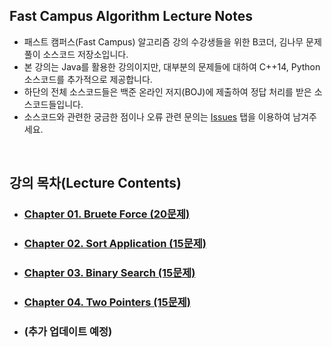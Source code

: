 ## Fast Campus Algorithm Lecture Notes

* 패스트 캠퍼스(Fast Campus) 알고리즘 강의 수강생들을 위한 B코더, 김나무 문제풀이 소스코드 저장소입니다.
* 본 강의는 Java를 활용한 강의이지만, 대부분의 문제들에 대하여 C++14, Python 소스코드를 추가적으로 제공합니다.
* 하단의 전체 소스코드들은 백준 온라인 저지(BOJ)에 제출하여 정답 처리를 받은 소스코드들입니다.
* 소스코드와 관련한 궁금한 점이나 오류 관련 문의는 [Issues](https://github.com/PearTree-Lab/ps_study/issues) 탭을 이용하여 남겨주세요.

</br>

## 강의 목차(Lecture Contents)
- ### [Chapter 01. Bruete Force (20문제)](./01_Brute_Force/)
- ### [Chapter 02. Sort Application (15문제)](./02_Sort_Application/)
- ### [Chapter 03. Binary Search (15문제)](./03_Binary_Search/)
- ### [Chapter 04. Two Pointers (15문제)](./04_Two_Pointers/)
- ### (추가 업데이트 예정)
